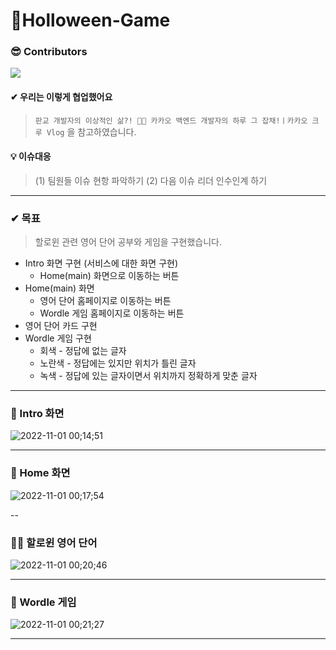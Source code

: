 # 👻Holloween-Game

### 😎 Contributors

<a href="https://github.com/oiosu/Holloween-Game/graphs/contributors">
  <img src="https://contrib.rocks/image?repo=oiosu/Holloween-Game" />
</a>

#### ✔ 우리는 이렇게 협업했어요 
> `판교 개발자의 이상적인 삶?! 👨‍💻 카카오 백엔드 개발자의 하루 그 잡채!ㅣ카카오 크루 Vlog` 을 참고하였습니다. 
#### 💡 이슈대응
> (1) 팀원들 이슈 현항 파악하기 
> (2) 다음 이슈 리더 인수인계 하기 

---


### ✔ 목표
> 할로윈 관련 영어 단어 공부와 게임을 구현했습니다. 

- Intro 화면 구현 (서비스에 대한 화면 구현)
  - Home(main) 화면으로 이동하는 버튼 
- Home(main) 화면
  - 영어 단어 홈페이지로 이동하는 버튼 
  - Wordle 게임 홈페이지로 이동하는 버튼 
- 영어 단어 카드 구현 
- Wordle 게임 구현 
  - 회색 - 정답에 없는 글자
  - 노란색 - 정답에는 있지만 위치가 틀린 글자
  - 녹색 - 정답에 있는 글자이면서 위치까지 정확하게 맞춘 글자
  
---

### 🎃 Intro 화면 
![2022-11-01 00;14;51](https://user-images.githubusercontent.com/99783474/199043051-b5141f6b-4fa5-491a-b874-99d418b609b9.gif)

---

### 👻 Home 화면 
![2022-11-01 00;17;54](https://user-images.githubusercontent.com/99783474/199043346-42731efc-96b3-4b89-b40e-b5b2fb0d0e2d.gif)

--

### 🧛‍♀️ 할로윈 영어 단어
![2022-11-01 00;20;46](https://user-images.githubusercontent.com/99783474/199044033-b1a20e7c-3156-4410-9301-eb73e2fa2c80.gif)

---

### 🎃 Wordle 게임
![2022-11-01 00;21;27](https://user-images.githubusercontent.com/99783474/199044294-7825c96e-ab37-44a3-b3e9-b5463f46728b.gif)

---


